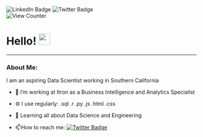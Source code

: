 <div id="badges">
  <img src="https://img.shields.io/badge/LinkedIn-blue?style=for-the-badge&logo=linkedin&logoColor=white" alt="LinkedIn Badge"/>
  <img src="https://img.shields.io/badge/Twitter-blue?style=for-the-badge&logo=twitter&logoColor=white" alt="Twitter Badge"/>
</div>

<img src="https://komarev.com/ghpvc/?username=spjca&style=flat-square&color=blue" alt="View Counter"/>

<h1>
    Hello!
    <img src="https://media.giphy.com/media/hvRJCLFzcasrR4ia7z/giphy.gif" width="30px"/>
  </h1>

---

### About Me:

I am an aspiring Data Scientist working in Southern California

- :telescope: I’m working at Itron as a Business Intelligence and Analytics Specialist

- :gear: I use regularly: .sql .r .py .js .html .css

- :seedling: Learning all about Data Science and Engineering

- :mailbox:How to reach me: [![Twitter Badge](https://img.shields.io/badge/Twitter-blue?style=for-the-badge&logo=twitter&logoColor=white)](https://twitter.com/SeanPJackson)
